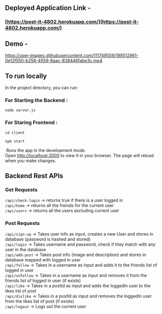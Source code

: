 ## Deployed Application Link -

### [https://post-it-4802.herokuapp.com/](https://post-it-4802.herokuapp.com/)

## Demo -

https://user-images.githubusercontent.com/111749559/199512961-0e12f550-b258-4559-8aac-838446fabe3c.mp4

## To run locally

In the project directory, you can run:

### For Starting the Backend :

`node server.js`

### For Staring Frontend :

`cd client`

`npm start`

​
Runs the app in the development mode.\
Open [http://localhost:3000](http://localhost:3000) to view it in your browser.
The page will reload when you make changes.

## Backend Rest APIs

### Get Requests

`/api/check-login` -> returns true if there is a user logged in\
`/api/home` -> returns all the freinds for the current user\
`/api/users` -> returns all the users excluding current user

### Post Requests

`/api/sign-up` -> Takes user info as input, creates a new User and stores in database (password is hashed and stored)\
`/api/login` -> Takes username and password, check if they match with any user in the database\
`/api/add-post` -> Takes post info (image and description) and stores in database mapped with logged in user\
`/api/follow` -> Takes in a username as input and adds it to the friends list of logged in user\
`/api/unfollow` -> Takes in a username as input and removes it from the friends list of logged in user (if exists)\
`/api/like` -> Takes in a postId as input and adds the loggedIn user to the likes list of post\
`/api/dislike` -> Takes in a postId as input and removes the loggedIn user from the likes list of post (if exists)\
`/api/logout` -> Logs out the current user
